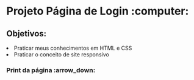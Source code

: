 <h1>Projeto Página de Login :computer:</h1>

<h2>Objetivos:</h2>

<li>Praticar meus conhecimentos em HTML e CSS</li>
<li>Praticar o conceito de site responsivo</li>

<h3>Print da página :arrow_down:</h3>

